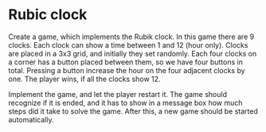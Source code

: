 
# Rubic clock

Create a game, which implements the Rubik clock. In this game there are 9 clocks. Each clock can show a time between 1 and 12 (hour only). Clocks are placed in a 3x3 grid, and initially they set randomly. Each four clocks on a corner has a button placed between them, so we have four buttons in total. Pressing a button increase the hour on the four adjacent clocks by one. The player wins, if all the clocks show 12.

Implement the game, and let the player restart it. The game should recognize if it is ended, and it has to show in a message box how much steps did it take to solve the game. After this, a new game should be started automatically.